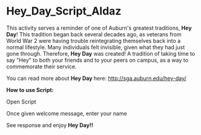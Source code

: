 # Hey_Day_Script_Aldaz

This activity serves a reminder of one of Auburn's greatest traditions, **Hey Day**!
This tradition began back several decades ago, as veterans from World War 2 were having trouble reintegrating themselves back into a normal lifestyle. Many individuals felt invisible, given what they had just gone through. Therefore, **Hey Day** was created! A tradition of taking time to say "Hey" to both your friends and to your peers on campus, as a way to commemorate their service.

You can read more about **Hey Day** here: http://sga.auburn.edu/hey-day/

**How to use Script:**

Open Script

Once given welcome message, enter your name

See response and enjoy **Hey Day!!**
